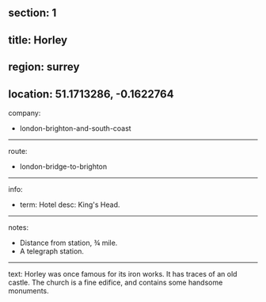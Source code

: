 section: 1
----
title: Horley
----
region: surrey
----
location: 51.1713286, -0.1622764
----
company:
- london-brighton-and-south-coast
----
route:
- london-bridge-to-brighton
----
info:
- term: Hotel
  desc: King's Head.
----
notes:
- Distance from station, ¾ mile.
- A telegraph station.
----
text: Horley was once famous for its iron works. It has traces of an old castle. The church is a fine edifice, and contains some handsome monuments.
